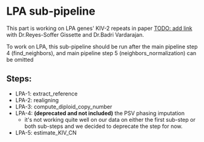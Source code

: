 # LPA sub-pipeline

This part is working on LPA genes' KIV-2 repeats in paper [TODO: add link](https:?) with Dr.Reyes-Soffer Gissette and Dr.Badri Vardarajan.


To work on LPA, this sub-pipeline should be run after the main pipeline step 4 (find_neighbors), and main pipeline step 5 (neighbors_normalization) can be omitted

## Steps:

- LPA-1: extract_reference
- LPA-2: realigning
- LPA-3: compute_diploid_copy_number
- LPA-4: **(deprecated and not included)** the PSV phasing imputation
    - it's not working quite well on our data on either the first sub-step or both sub-steps and we decided to deprecate the step for now.
- LPA-5: estimate_KIV_CN
